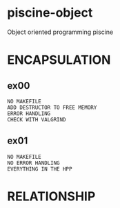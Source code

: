 # piscine-object
Object oriented programming piscine

# ENCAPSULATION
## ex00
    NO MAKEFILE
    ADD DESTRUCTOR TO FREE MEMORY
    ERROR HANDLING
    CHECK WITH VALGRIND

## ex01
    NO MAKEFILE
    NO ERROR HANDLING
    EVERYTHING IN THE HPP

# RELATIONSHIP

